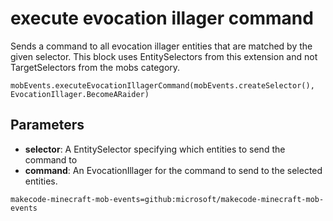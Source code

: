 # execute evocation illager command

Sends a command to all evocation illager entities that are matched by the given selector. This
block uses EntitySelectors from this extension and not TargetSelectors from the mobs
category.

```sig
mobEvents.executeEvocationIllagerCommand(mobEvents.createSelector(), EvocationIllager.BecomeARaider)
```

## Parameters

* **selector**: A EntitySelector specifying which entities to send the command to
* **command**: An EvocationIllager for the command to send to the selected entities.

```package
makecode-minecraft-mob-events=github:microsoft/makecode-minecraft-mob-events
```

